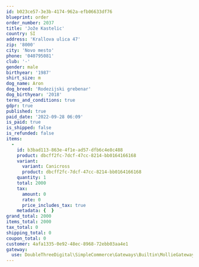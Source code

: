 ```yaml
---
id: b023ce57-3e3b-4174-962a-efb06633df76
blueprint: order
order_number: 2037
title: 'Jože Kastelic'
country: SI
address: 'Krallova ulica 47'
zip: '8000'
city: 'Novo mesto'
phone: '040795081'
club: '-'
gender: male
birthyear: '1987'
shirt_size: m
dog_name: Aron
dog_breed: 'Rodezijski grebenar'
dog_birthyear: '2018'
terms_and_conditions: true
gdpr: true
published: true
paid_date: '2022-09-28 06:09'
is_paid: true
is_shipped: false
is_refunded: false
items:
  -
    id: b3bad113-863e-4f1e-ad57-dfb6c4e8c488
    product: dbcff2fc-7dcf-47cc-8214-bb0164166168
    variant:
      variant: Canicross
      product: dbcff2fc-7dcf-47cc-8214-bb0164166168
    quantity: 1
    total: 2000
    tax:
      amount: 0
      rate: 0
      price_includes_tax: true
    metadata: {  }
grand_total: 2000
items_total: 2000
tax_total: 0
shipping_total: 0
coupon_total: 0
customer: 4afa1335-0e92-48ec-8968-72ebb03aa4e1
gateway:
  use: DoubleThreeDigital\SimpleCommerce\Gateways\Builtin\MollieGateway
---
```

